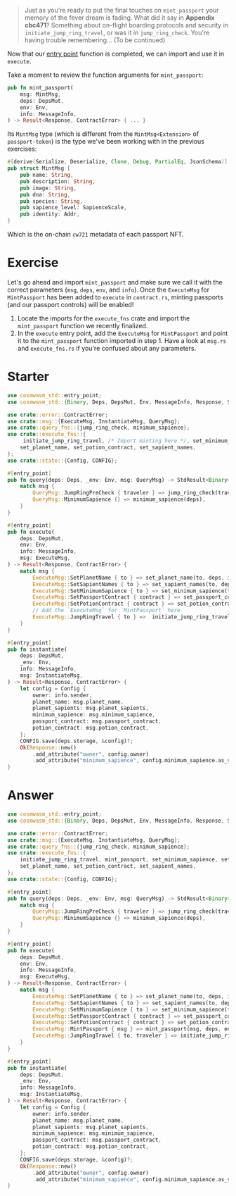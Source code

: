 <!---
Course: 2
Lesson: 4
Exercise: 7

Title: Finalizing the Mint Passport Entry Point
Filename: contract.rs
-->

> Just as you're ready to put the final touches on `mint_passport` your memory of the fever dream is fading. What did it say in **Appendix cbc471**? Something about on-flight boarding protocols and security in ` initiate_jump_ring_travel`, or was it in `jump_ring_check`. You're having trouble remembering... (To be continued)

Now that our [entry point](https://docs.rs/cosmwasm-std/latest/cosmwasm_std/attr.entry_point.html) function is completed, we can import and use it in `execute`.

Take a moment to review the function arguments for `mint_passport`:

```rs
pub fn mint_passport(
    msg: MintMsg,
    deps: DepsMut,
    env: Env,
    info: MessageInfo,
) -> Result<Response, ContractError> { ... }
```

Its `MintMsg` type (which is different from the `MintMsg<Extension>` of `passport-token`) is the type we've been working with in the previous exercises:

```rs
#[derive(Serialize, Deserialize, Clone, Debug, PartialEq, JsonSchema)]
pub struct MintMsg {
    pub name: String,
    pub description: String,
    pub image: String,
    pub dna: String,
    pub species: String,
    pub sapience_level: SapienceScale,
    pub identity: Addr,
}
```

Which is the on-chain `cw721` metadata of each passport NFT. 

# Exercise 

Let's go ahead and import `mint_passport` and make sure we call it with the correct parameters (`msg`, `deps`, `env`, and `info`). Once the `ExecuteMsg` for `MintPassport` has been added to `execute` in `contract.rs`, minting passports (and our passport controls) will be enabled!

1. Locate the imports for the `execute_fns` crate and import the `mint_passport` function we recently finalized.
2. In the `execute` entry point, add the `ExecuteMsg` for `MintPassport` and point it to the `mint_passport` function imported in step 1. Have a look at `msg.rs` and `execute_fns.rs` if you're confused about any parameters.

# Starter

```rs
use cosmwasm_std::entry_point;
use cosmwasm_std::{Binary, Deps, DepsMut, Env, MessageInfo, Response, StdResult};

use crate::error::ContractError;
use crate::msg::{ExecuteMsg, InstantiateMsg, QueryMsg};
use crate::query_fns::{jump_ring_check, minimum_sapience};
use crate::execute_fns::{
     initiate_jump_ring_travel, /* Import minting here */, set_minimum_sapience, set_passport_contract, 
    set_planet_name, set_potion_contract, set_sapient_names,
};
use crate::state::{Config, CONFIG};

#[entry_point]
pub fn query(deps: Deps, _env: Env, msg: QueryMsg) -> StdResult<Binary> {
    match msg {
        QueryMsg::JumpRingPreCheck { traveler } => jump_ring_check(traveler),
        QueryMsg::MinimumSapience {} => minimum_sapience(deps),
    }
}

#[entry_point]
pub fn execute(
    deps: DepsMut,
    env: Env,
    info: MessageInfo,
    msg: ExecuteMsg,
) -> Result<Response, ContractError> {
    match msg {
        ExecuteMsg::SetPlanetName { to } => set_planet_name(to, deps, info),
        ExecuteMsg::SetSapientNames { to } => set_sapient_names(to, deps, info),
        ExecuteMsg::SetMinimumSapience { to } => set_minimum_sapience(to, deps, info),
        ExecuteMsg::SetPassportContract { contract } => set_passport_contract(contract, deps, info),
        ExecuteMsg::SetPotionContract { contract } => set_potion_contract(contract, deps, info),
        // Add the `ExecuteMsg` for `MintPassport` here
        ExecuteMsg::JumpRingTravel { to } =>  initiate_jump_ring_travel(to, deps, env, info),
    }
}

#[entry_point]
pub fn instantiate(
    deps: DepsMut,
    _env: Env,
    info: MessageInfo,
    msg: InstantiateMsg,
) -> Result<Response, ContractError> {
    let config = Config {
        owner: info.sender,
        planet_name: msg.planet_name,
        planet_sapients: msg.planet_sapients,
        minimum_sapience: msg.minimum_sapience,
        passport_contract: msg.passport_contract,
        potion_contract: msg.potion_contract,
    };
    CONFIG.save(deps.storage, &config)?;
    Ok(Response::new()
        .add_attribute("owner", config.owner)
        .add_attribute("minimum_sapience", config.minimum_sapience.as_str()))
}
```

# Answer

```rs
use cosmwasm_std::entry_point;
use cosmwasm_std::{Binary, Deps, DepsMut, Env, MessageInfo, Response, StdResult};

use crate::error::ContractError;
use crate::msg::{ExecuteMsg, InstantiateMsg, QueryMsg};
use crate::query_fns::{jump_ring_check, minimum_sapience};
use crate::execute_fns::{
    initiate_jump_ring_travel, mint_passport, set_minimum_sapience, set_passport_contract, 
    set_planet_name, set_potion_contract, set_sapient_names,
};
use crate::state::{Config, CONFIG};

#[entry_point]
pub fn query(deps: Deps, _env: Env, msg: QueryMsg) -> StdResult<Binary> {
    match msg {
        QueryMsg::JumpRingPreCheck { traveler } => jump_ring_check(traveler),
        QueryMsg::MinimumSapience {} => minimum_sapience(deps),
    }
}

#[entry_point]
pub fn execute(
    deps: DepsMut,
    env: Env,
    info: MessageInfo,
    msg: ExecuteMsg,
) -> Result<Response, ContractError> {
    match msg {
        ExecuteMsg::SetPlanetName { to } => set_planet_name(to, deps, info),
        ExecuteMsg::SetSapientNames { to } => set_sapient_names(to, deps, info),
        ExecuteMsg::SetMinimumSapience { to } => set_minimum_sapience(to, deps, info),
        ExecuteMsg::SetPassportContract { contract } => set_passport_contract(contract, deps, info),
        ExecuteMsg::SetPotionContract { contract } => set_potion_contract(contract, deps, info),
        ExecuteMsg::MintPassport { msg } => mint_passport(msg, deps, env, info),
        ExecuteMsg::JumpRingTravel { to, traveler } => initiate_jump_ring_travel(to, traveler, deps, env, info),
    }
}

#[entry_point]
pub fn instantiate(
    deps: DepsMut,
    _env: Env,
    info: MessageInfo,
    msg: InstantiateMsg,
) -> Result<Response, ContractError> {
    let config = Config {
        owner: info.sender,
        planet_name: msg.planet_name,
        planet_sapients: msg.planet_sapients,
        minimum_sapience: msg.minimum_sapience,
        passport_contract: msg.passport_contract,
        potion_contract: msg.potion_contract,
    };
    CONFIG.save(deps.storage, &config)?;
    Ok(Response::new()
        .add_attribute("owner", config.owner)
        .add_attribute("minimum_sapience", config.minimum_sapience.as_str()))
}
```
